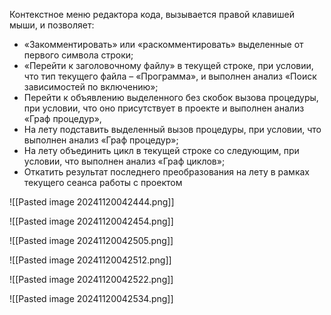 Контекстное меню редактора кода, вызывается правой клавишей мыши, и позволяет: 
- «Закомментировать» или «раскомментировать» выделенные от первого символа строки; 
- «Перейти к заголовочному файлу» в текущей строке, при условии, что тип текущего файла – «Программа», и выполнен анализ «Поиск зависимостей по включению»; 
- Перейти к объявлению выделенного без скобок вызова процедуры, при условии, что оно присутствует в проекте и выполнен анализ «Граф процедур», 
- На лету подставить выделенный вызов процедуры, при условии, что выполнен анализ «Граф процедур»; 
- На лету объединить цикл в текущей строке со следующим, при условии, что выполнен анализ «Граф циклов»; 
- Откатить результат последнего преобразования на лету в рамках текущего сеанса работы с проектом

![[Pasted image 20241120042444.png]]

![[Pasted image 20241120042454.png]]

![[Pasted image 20241120042505.png]]

![[Pasted image 20241120042512.png]]

![[Pasted image 20241120042522.png]]

![[Pasted image 20241120042534.png]]

